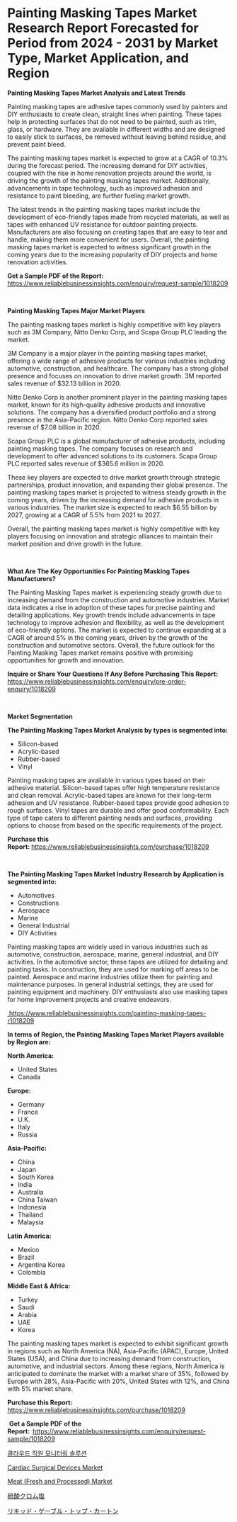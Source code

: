 <p><h1>Painting Masking Tapes Market Research Report Forecasted for Period from 2024 -  2031 by Market Type, Market Application, and Region</h1></p><p><strong>Painting Masking Tapes Market Analysis and Latest Trends</strong></p>
<p><p>Painting masking tapes are adhesive tapes commonly used by painters and DIY enthusiasts to create clean, straight lines when painting. These tapes help in protecting surfaces that do not need to be painted, such as trim, glass, or hardware. They are available in different widths and are designed to easily stick to surfaces, be removed without leaving behind residue, and prevent paint bleed.</p><p>The painting masking tapes market is expected to grow at a CAGR of 10.3% during the forecast period. The increasing demand for DIY activities, coupled with the rise in home renovation projects around the world, is driving the growth of the painting masking tapes market. Additionally, advancements in tape technology, such as improved adhesion and resistance to paint bleeding, are further fueling market growth.</p><p>The latest trends in the painting masking tapes market include the development of eco-friendly tapes made from recycled materials, as well as tapes with enhanced UV resistance for outdoor painting projects. Manufacturers are also focusing on creating tapes that are easy to tear and handle, making them more convenient for users. Overall, the painting masking tapes market is expected to witness significant growth in the coming years due to the increasing popularity of DIY projects and home renovation activities.</p></p>
<p><strong>Get a Sample PDF of the Report:&nbsp;</strong> <a href="https://www.reliablebusinessinsights.com/enquiry/request-sample/1018209">https://www.reliablebusinessinsights.com/enquiry/request-sample/1018209</a></p>
<p>&nbsp;</p>
<p><strong>Painting Masking Tapes Major Market Players</strong></p>
<p><p>The painting masking tapes market is highly competitive with key players such as 3M Company, Nitto Denko Corp, and Scapa Group PLC leading the market. </p><p>3M Company is a major player in the painting masking tapes market, offering a wide range of adhesive products for various industries including automotive, construction, and healthcare. The company has a strong global presence and focuses on innovation to drive market growth. 3M reported sales revenue of $32.13 billion in 2020.</p><p>Nitto Denko Corp is another prominent player in the painting masking tapes market, known for its high-quality adhesive products and innovative solutions. The company has a diversified product portfolio and a strong presence in the Asia-Pacific region. Nitto Denko Corp reported sales revenue of $7.08 billion in 2020.</p><p>Scapa Group PLC is a global manufacturer of adhesive products, including painting masking tapes. The company focuses on research and development to offer advanced solutions to its customers. Scapa Group PLC reported sales revenue of $365.6 million in 2020.</p><p>These key players are expected to drive market growth through strategic partnerships, product innovation, and expanding their global presence. The painting masking tapes market is projected to witness steady growth in the coming years, driven by the increasing demand for adhesive products in various industries. The market size is expected to reach $6.55 billion by 2027, growing at a CAGR of 5.5% from 2021 to 2027. </p><p>Overall, the painting masking tapes market is highly competitive with key players focusing on innovation and strategic alliances to maintain their market position and drive growth in the future.</p></p>
<p>&nbsp;</p>
<p><strong>What Are The Key Opportunities For Painting Masking Tapes Manufacturers?</strong></p>
<p><p>The Painting Masking Tapes market is experiencing steady growth due to increasing demand from the construction and automotive industries. Market data indicates a rise in adoption of these tapes for precise painting and detailing applications. Key growth trends include advancements in tape technology to improve adhesion and flexibility, as well as the development of eco-friendly options. The market is expected to continue expanding at a CAGR of around 5% in the coming years, driven by the growth of the construction and automotive sectors. Overall, the future outlook for the Painting Masking Tapes market remains positive with promising opportunities for growth and innovation.</p></p>
<p><strong>Inquire or Share Your Questions If Any Before Purchasing This Report:</strong> <a href="https://www.reliablebusinessinsights.com/enquiry/pre-order-enquiry/1018209">https://www.reliablebusinessinsights.com/enquiry/pre-order-enquiry/1018209</a></p>
<p>&nbsp;</p>
<p><strong>Market Segmentation</strong></p>
<p><strong>The Painting Masking Tapes Market Analysis by types is segmented into:</strong></p>
<p><ul><li>Silicon-based</li><li>Acrylic-based</li><li>Rubber-based</li><li>Vinyl</li></ul></p>
<p><p>Painting masking tapes are available in various types based on their adhesive material. Silicon-based tapes offer high temperature resistance and clean removal. Acrylic-based tapes are known for their long-term adhesion and UV resistance. Rubber-based tapes provide good adhesion to rough surfaces. Vinyl tapes are durable and offer good conformability. Each type of tape caters to different painting needs and surfaces, providing options to choose from based on the specific requirements of the project.</p></p>
<p><strong>Purchase this Report:&nbsp;</strong><a href="https://www.reliablebusinessinsights.com/purchase/1018209">https://www.reliablebusinessinsights.com/purchase/1018209</a></p>
<p>&nbsp;</p>
<p><strong>The Painting Masking Tapes Market Industry Research by Application is segmented into:</strong></p>
<p><ul><li>Automotives</li><li>Constructions</li><li>Aerospace</li><li>Marine</li><li>General Industrial</li><li>DIY Activities</li></ul></p>
<p><p>Painting masking tapes are widely used in various industries such as automotive, construction, aerospace, marine, general industrial, and DIY activities. In the automotive sector, these tapes are utilized for detailing and painting tasks. In construction, they are used for marking off areas to be painted. Aerospace and marine industries utilize them for painting and maintenance purposes. In general industrial settings, they are used for painting equipment and machinery. DIY enthusiasts also use masking tapes for home improvement projects and creative endeavors.</p></p>
<p><a href="https://www.reliablebusinessinsights.com/painting-masking-tapes-r1018209">&nbsp;https://www.reliablebusinessinsights.com/painting-masking-tapes-r1018209</a></p>
<p><strong>In terms of Region, the Painting Masking Tapes Market Players available by Region are:</strong></p>
<p>
    <p> <strong> North America: </strong>
        <ul>
            <li>United States</li>
            <li>Canada</li>
        </ul>
        </p> 
    <p> <strong> Europe: </strong>
        <ul>
            <li>Germany</li>
            <li>France</li>
            <li>U.K.</li>
            <li>Italy</li>
            <li>Russia</li>
        </ul>
        </p> 
    <p> <strong> Asia-Pacific: </strong>
        <ul>
            <li>China</li>
            <li>Japan</li>
            <li>South Korea</li>
            <li>India</li>
            <li>Australia</li>
            <li>China Taiwan</li>
            <li>Indonesia</li>
            <li>Thailand</li>
            <li>Malaysia</li>
        </ul>
        </p> 
    <p> <strong> Latin America: </strong>
        <ul>
            <li>Mexico</li>
            <li>Brazil</li>
            <li>Argentina Korea</li>
            <li>Colombia</li>
        </ul>
        </p> 
    <p> <strong> Middle East & Africa: </strong>
        <ul>
            <li>Turkey</li>
            <li>Saudi</li>
            <li>Arabia</li>
            <li>UAE</li>
            <li>Korea</li>
        </ul>
    </p>
    </p>
<p><p>The painting masking tapes market is expected to exhibit significant growth in regions such as North America (NA), Asia-Pacific (APAC), Europe, United States (USA), and China due to increasing demand from construction, automotive, and industrial sectors. Among these regions, North America is anticipated to dominate the market with a market share of 35%, followed by Europe with 28%, Asia-Pacific with 20%, United States with 12%, and China with 5% market share.</p></p>
<p><strong>Purchase this Report: </strong><a href="https://www.reliablebusinessinsights.com/purchase/1018209">https://www.reliablebusinessinsights.com/purchase/1018209</a></p>
<p>&nbsp;<strong>Get a Sample PDF of the Report:&nbsp;&nbsp;</strong><a href="https://www.reliablebusinessinsights.com/enquiry/request-sample/1018209">https://www.reliablebusinessinsights.com/enquiry/request-sample/1018209</a></p>
<p><strong></strong></p>
<p><p><a href="https://medium.com/@earlfeffersj/quot-%ED%81%B4%EB%9D%BC%EC%9A%B0%EB%93%9C-%EC%A7%81%EC%9B%90-%EB%AA%A8%EB%8B%88%ED%84%B0%EB%A7%81-%EC%86%94%EB%A3%A8%EC%85%98-%EC%8B%9C%EC%9E%A5-%EB%B3%B4%EA%B3%A0%EC%84%9C%EB%8A%94-%EC%9D%B4-%EC%8B%9C%EC%9E%A5%EC%9D%98-%EC%B5%9C%EC%8B%A0-%ED%8A%B8%EB%A0%8C%EB%93%9C%EC%99%80-%EC%84%B1%EC%9E%A5-%EA%B8%B0%ED%9A%8C%EB%A5%BC-%EB%B0%9D%ED%98%80%EB%83%85%EB%8B%88%EB%8B%A4-quot-09ee4f1a326e">클라우드 직원 모니터링 솔루션</a></p><p><a href="https://github.com/Valeridd446677/Market-Research-Report-List-1/blob/main/cardiac-surgical-devices-market.md">Cardiac Surgical Devices Market</a></p><p><a href="https://github.com/IzaiahBartell/Market-Research-Report-List-1/blob/main/meat-fresh-and-processed-market.md">Meat (Fresh and Processed) Market</a></p><p><a href="https://github.com/VinceMarvin1/Market-Research-Report-List-1/blob/main/911042187554.md">硫酸クロム塩</a></p><p><a href="https://github.com/zoetazuur/Market-Research-Report-List-1/blob/main/379551687553.md">リキッド・ゲーブル・トップ・カートン</a></p></p>